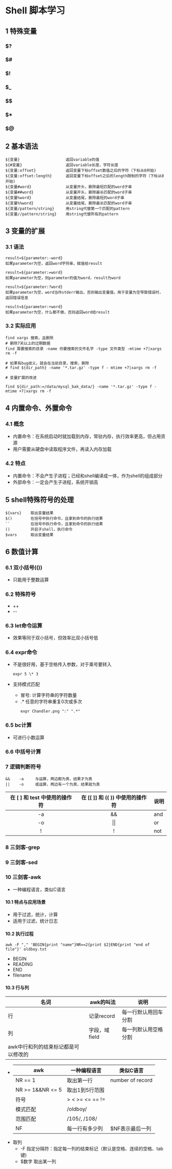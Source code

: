 # Shell 脚本学习

## 1 特殊变量

### $?

### $#

### $!

### $_

### $$

### $*

### $@

## 2 基本语法

```
${变量}                    返回variable的值
${#变量}                   返回variable长度，字符长度
${变量:offset}             返回变量下标offset数值之后的字符（下标从0开始)
${变量:offset:length}      返回变量下标offset之后的length限制的字符（下标从0开始)
${变量#word}               从变量开头，删除最短匹配的word子串
${变量##word}              从变量开头，删除最长匹配的word子串
${变量%word}               从变量结尾，删除最短的word子串
${变量%%word}              从变量结尾，删除最长匹配的word子串
${变量/pattern/string}     用string代替第一个匹配的pattern
${变量//pattern/string}    用string代替所有的pattern
```

## 3 变量的扩展

### 3.1 语法

```plaintext
result=${parameter:-word}
如果parameter为空，返回word字符串，赋值给result

result=${parameter:=word}
如果parameter为空，则parameter的值为word，result为word

result=${parameter:?word}
如果parameter为空，word当作stderr输出，否则输出变量值。用于变量为空导致错误时，返回错误信息

result=${parameter:+word}
如果parameter为空，什么都不做，否则返回word给result
```

### 3.2 实际应用

```plaintext
find xargs 搜索，且删除
# 删除7天以上的过期数据
find 需要搜索的目录 -name 你要搜索的文件名字 -type 文件类型 -mtime +7|xargs rm -f

# 如果有bug歧义，就会在当前目录，搜索，删除
# find ${dir_path} -name '*.tar.gz' -type f - mtime +7|xargs rm -f

# 变量扩展的改进

find ${dir_path:=/data/mysql_bak_data/} -name '*.tar.gz' -type f -mtime +7|xargs rm -f
```

## 4 内置命令、外置命令

### 4.1 概念

* 内置命令：在系统启动时就加载到内存，常驻内存，执行效率更高，但占用资源
* 用户需要从硬盘中读取程序文件，再读入内存加载

### 4.2 特点

* 内置命令：不会产生子进程；已经和shell编译成一体，作为shell的组成部分
* 外部命令：一定会产生子进程，系统开销高

## 5 shell特殊符号的处理

```plaintext
${vars}    取出变量结果
$()        在括号中执行命令，且拿到命令的执行结果
``         在括号中执行命令，且拿到命令的执行结果
()         开启子shell，执行命令
$vars      取出变量结果
```

## 6 数值计算

### 6.1 双小括号(())

* 只能用于整数运算

### 6.2 特殊符号

* ++
* --

### 6.3 let命令运算

* 效果等同于双小括号，但效率比双小括号低

### 6.4 expr命令

* 不是很好用，基于空格传入参数，对于乘号要转入

  ```plaintext
  expr 5 \* 3
  ```
* 支持模式匹配

  * 冒号:  计算字符串的字符数量
  * .*  任意的字符串重复0次或多次
    ```plaintext
    expr Chandler.png ":" ".*"
    ```

### 6.5 bc计算

* 可进行小数运算

### 6.6 中括号计算

### 7 逻辑判断符号

```plaintext
&&    -a     与运算，两边都为真，结果才为真
||    -o     或运算，两边有一个为真，结果就为真
```

| 在 [ ] 和 test 中使用的操作符 | 在 [[ ]] 和 (( )) 中使用的操作符 | 说明 |
| :---------------------------: | :------------------------------: | ---- |
|              -a              |                &&                | and  |
|              -o              |               \|\|               | or   |
|               !               |                !                | not  |

### 8 三剑客-grep

### 9 三剑客-sed

### 10 三剑客-awk

* 一种编程语言，类似C语言

#### 10.1 特点与应用场景

* 用于过滤，统计，计算
* 适用于过滤，统计日志

#### 10.2 执行过程

```shell
awk -F "," 'BEGIN{print "name"}NR==2{print $2}END{print "end of file"}' oldboy.txt
```

* BEGIN
* READING
* END
* filename

#### 10.3 行与列

| 名词                                | awk的叫法     | 说明                 |
| ----------------------------------- | ------------- | -------------------- |
| 行                                  | 记录record    | 每一行默认用回车分割 |
| 列                                  | 字段，域field | 每一列默认用空格分割 |
| awk中行和列的结束标记都是可以修改的 |               |                      |

* | awk              | 一种编程语言    | 类似C语言        |
  | ---------------- | --------------- | ---------------- |
  | NR == 1          | 取出第一行      | number of record |
  | NR >= 1&&NR <= 5 | 取出1到5行范围  |                  |
  | 符号             | > < >= <= == != |                  |
  | 模式匹配         | /oldboy/        |                  |
  | 范围匹配         | /105/, /108/    |                  |
  | NF               | 每一行有多少列  | $NF表示最后一列  |
* 取列
  * -F 指定分隔符：指定每一列的结束标记（默认是空格、连续的空格、tab键)
  * $数字  取出某一列
